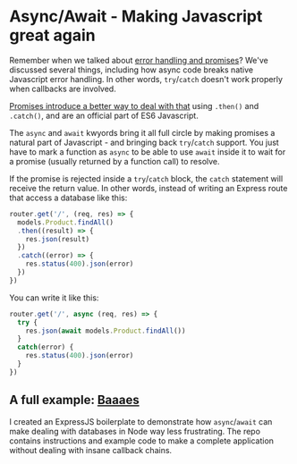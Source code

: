 # Async/Await - Making Javascript great again

Remember when we talked about [error handling and promises](../w4d4-promises-try-catch)? We've discussed several things, including how async code breaks native Javascript error handling. In other words, `try`/`catch` doesn't work properly when callbacks are involved.

[Promises introduce a better way to deal with that](http://www.datchley.name/es6-promises) using `.then()` and `.catch()`, and are an official part of ES6 Javascript.

The `async` and `await` kwyords bring it all full circle by making promises a natural part of Javascript - and bringing back `try`/`catch` support. You just have to mark a function as `async` to be able to use `await` inside it to wait for a promise (usually returned by a function call) to resolve.

If the promise is rejected inside a `try`/`catch` block, the `catch` statement will receive the return value. In other words, instead of writing an Express route that access a database like this:

```js
router.get('/', (req, res) => {
  models.Product.findAll()
  .then((result) => {
    res.json(result)
  })
  .catch((error) => {
    res.status(400).json(error)
  })
})
```

You can write it like this:

```js
router.get('/', async (req, res) => {
  try {
    res.json(await models.Product.findAll())
  }
  catch(error) {
    res.status(400).json(error)
  }
})
```

## A full example: [Baaaes](https://github.com/fzero/baaaes)

I created an ExpressJS boilerplate to demonstrate how `async`/`await` can make dealing with databases in Node way less frustrating. The repo contains instructions and example code to make a complete application without dealing with insane callback chains.
